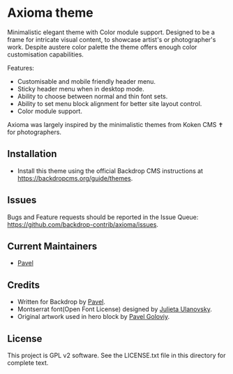 Axioma theme
============

Minimalistic elegant theme with Color module support. Designed to be a frame for
intricate visual content, to showcase artist's or photographer's work. Despite
austere color palette the theme offers enough color customisation capabilities.

Features:
- Customisable and mobile friendly header menu.
- Sticky header menu when in desktop mode.
- Ability to choose between normal and thin font sets.
- Ability to set menu block alignment for better site layout control.
- Color module support.

Axioma was largely inspired by the minimalistic themes from Koken CMS ✝ for
photographers.

Installation
------------

- Install this theme using the official Backdrop CMS instructions at
  https://backdropcms.org/guide/themes.

Issues
------

Bugs and Feature requests should be reported in the Issue Queue:
https://github.com/backdrop-contrib/axioma/issues.

Current Maintainers
-------------------

- [Pavel](https://github.com/korontari)

Credits
-------

- Written for Backdrop by [Pavel](https://github.com/korontari).
- Montserrat font(Open Font License) designed by [Julieta Ulanovsky](https://github.com/JulietaUla/Montserrat).
- Original artwork used in hero block by [Pavel Goloviy](https://p.goloviy.com).

License
-------

This project is GPL v2 software.
See the LICENSE.txt file in this directory for complete text.
